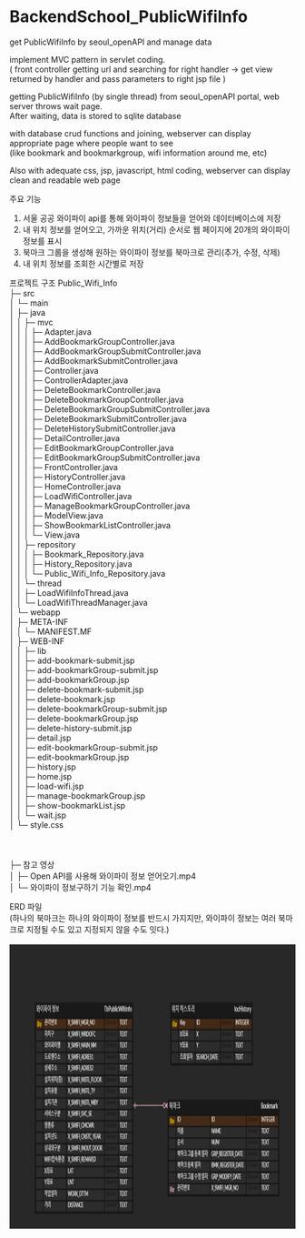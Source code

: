 # BackendSchool_PublicWifiInfo
  get PublicWifiInfo by seoul_openAPI and manage data

implement MVC pattern in servlet coding. <br>
( front controller getting url and searching for right handler ->
                   get view returned by handler and pass parameters to right jsp file )

getting PublicWifiInfo (by single thread) from seoul_openAPI portal, web server throws wait page. <br>
After waiting, data is stored to sqlite database

with database crud functions and joining, webserver can display appropriate page where people want to see <br>
(like bookmark and bookmarkgroup, wifi information around me, etc)

Also with adequate css, jsp, javascript, html coding, webserver can display clean and readable web page 

주요 기능
1. 서울 공공 와이파이 api를 통해 와이파이 정보들을 얻어와 데이터베이스에 저장
2. 내 위치 정보를 얻어오고, 가까운 위치(거리) 순서로 웹 페이지에 20개의 와이파이 정보를 표시
3. 북마크 그룹을 생성해 원하는 와이파이 정보를 북마크로 관리(추가, 수정, 삭제)
4. 내 위치 정보를 조회한 시간별로 저장

프로젝트 구조
Public_Wifi_Info                                                                                 
├─ src                                                   
│  └─ main                                               
│     ├─ java                                            
│     │  ├─ mvc                                          
│     │  │  ├─ Adapter.java                              
│     │  │  ├─ AddBookmarkGroupController.java           
│     │  │  ├─ AddBookmarkGroupSubmitController.java     
│     │  │  ├─ AddBookmarkSubmitController.java          
│     │  │  ├─ Controller.java                           
│     │  │  ├─ ControllerAdapter.java                    
│     │  │  ├─ DeleteBookmarkController.java             
│     │  │  ├─ DeleteBookmarkGroupController.java        
│     │  │  ├─ DeleteBookmarkGroupSubmitController.java  
│     │  │  ├─ DeleteBookmarkSubmitController.java       
│     │  │  ├─ DeleteHistorySubmitController.java        
│     │  │  ├─ DetailController.java                     
│     │  │  ├─ EditBookmarkGroupController.java          
│     │  │  ├─ EditBookmarkGroupSubmitController.java    
│     │  │  ├─ FrontController.java                      
│     │  │  ├─ HistoryController.java                    
│     │  │  ├─ HomeController.java                       
│     │  │  ├─ LoadWifiController.java                   
│     │  │  ├─ ManageBookmarkGroupController.java        
│     │  │  ├─ ModelView.java                            
│     │  │  ├─ ShowBookmarkListController.java           
│     │  │  └─ View.java                                 
│     │  ├─ repository                                   
│     │  │  ├─ Bookmark_Repository.java                  
│     │  │  ├─ History_Repository.java                   
│     │  │  └─ Public_Wifi_Info_Repository.java          
│     │  └─ thread                                       
│     │     ├─ LoadWifiInfoThread.java                   
│     │     └─ LoadWifiThreadManager.java                
│     └─ webapp                                          
│        ├─ META-INF                                     
│        │  └─ MANIFEST.MF                               
│        ├─ WEB-INF                                      
│        │  ├─ lib                                       
│        │  ├─ add-bookmark-submit.jsp                   
│        │  ├─ add-bookmarkGroup-submit.jsp              
│        │  ├─ add-bookmarkGroup.jsp                     
│        │  ├─ delete-bookmark-submit.jsp                
│        │  ├─ delete-bookmark.jsp                       
│        │  ├─ delete-bookmarkGroup-submit.jsp           
│        │  ├─ delete-bookmarkGroup.jsp                  
│        │  ├─ delete-history-submit.jsp                 
│        │  ├─ detail.jsp                                
│        │  ├─ edit-bookmarkGroup-submit.jsp             
│        │  ├─ edit-bookmarkGroup.jsp                    
│        │  ├─ history.jsp                               
│        │  ├─ home.jsp                                  
│        │  ├─ load-wifi.jsp                             
│        │  ├─ manage-bookmarkGroup.jsp                  
│        │  ├─ show-bookmarkList.jsp                     
│        │  └─ wait.jsp                                  
│        └─ style.css                                    
<br><br>                         
├─ 참고 영상                                                 
│  ├─ Open API를 사용해 와이파이 정보 얻어오기.mp4                     
│  └─ 와이파이 정보구하기 기능 확인.mp4                                                

ERD 파일 <br>
(하나의 북마크는 하나의 와이파이 정보를 반드시 가지지만, 와이파이 정보는 여러 북마크로 지정될 수도 있고 지정되지 않을 수도 잇다.) <br><br>
<img width="800px" height="500px" src = "./ERD_capture.PNG">
